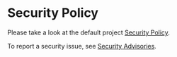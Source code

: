 # Security Policy

Please take a look at the default project [Security Policy](https://github.com/instructlab/community/blob/main/SECURITY.md).

To report a security issue, see [Security Advisories](https://github.com/instructlab/community/security/advisories).
